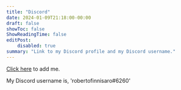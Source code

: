 ```yaml
---
title: "Discord"
date: 2024-01-09T21:18:00-00:00
draft: false
showToc: false
ShowReadingTime: false
editPost:
    disabled: true
summary: "Link to my Discord profile and my Discord username."
---
```


[Click here](https//discord.com/users/219827174180388864) to add me.

My Discord username is, 'robertofinnisaro#6260'
